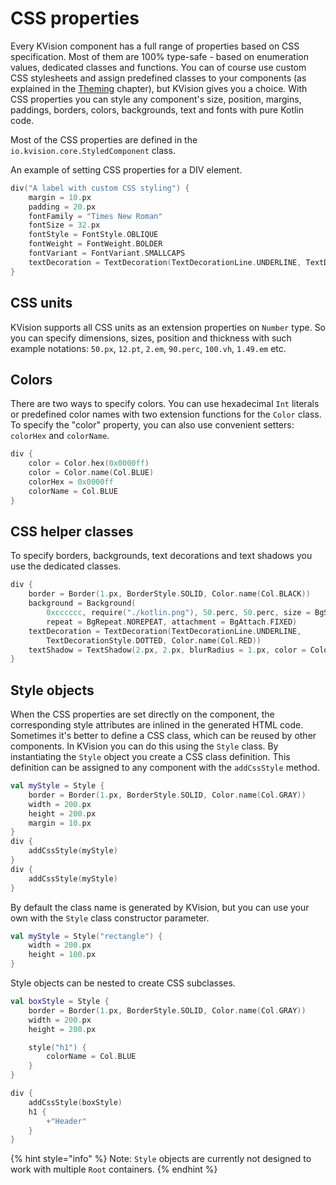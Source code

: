 # CSS properties

Every KVision component has a full range of properties based on CSS specification. Most of them are 100% type-safe - based on enumeration values, dedicated classes and functions. You can of course use custom CSS stylesheets and assign predefined classes to your components \(as explained in the [Theming](themes.md#adding-a-custom-css-file-to-your-application) chapter\), but KVision gives you a choice. With CSS properties you can style any component's size, position, margins, paddings, borders, colors, backgrounds, text and fonts with pure Kotlin code.

Most of the CSS properties are defined in the `io.kvision.core.StyledComponent` class.

An example of setting CSS properties for a DIV element.

```kotlin
div("A label with custom CSS styling") {
    margin = 10.px
    padding = 20.px
    fontFamily = "Times New Roman"
    fontSize = 32.px
    fontStyle = FontStyle.OBLIQUE
    fontWeight = FontWeight.BOLDER
    fontVariant = FontVariant.SMALLCAPS
    textDecoration = TextDecoration(TextDecorationLine.UNDERLINE, TextDecorationStyle.DOTTED, Color.name(Col.RED))
}
```

## CSS units

KVision supports all CSS units as an extension properties on `Number` type. So you can specify dimensions, sizes, position and thickness with such example notations: `50.px`, `12.pt`, `2.em`, `90.perc`, `100.vh`, `1.49.em` etc.

## Colors

There are two ways to specify colors. You can use hexadecimal `Int` literals or predefined color names with two extension functions for the `Color` class. To specify the "color" property, you can also use convenient setters: `colorHex` and `colorName`.

```kotlin
div {
    color = Color.hex(0x0000ff)
    color = Color.name(Col.BLUE)
    colorHex = 0x0000ff
    colorName = Col.BLUE
}
```

## CSS helper classes

To specify borders, backgrounds, text decorations and text shadows you use the dedicated classes.

```kotlin
div {
    border = Border(1.px, BorderStyle.SOLID, Color.name(Col.BLACK))
    background = Background(
        0xcccccc, require("./kotlin.png"), 50.perc, 50.perc, size = BgSize.CONTAIN,
        repeat = BgRepeat.NOREPEAT, attachment = BgAttach.FIXED)
    textDecoration = TextDecoration(TextDecorationLine.UNDERLINE, 
        TextDecorationStyle.DOTTED, Color.name(Col.RED))
    textShadow = TextShadow(2.px, 2.px, blurRadius = 1.px, color = Color.name(Col.BLACK))
}
```

## Style objects

When the CSS properties are set directly on the component, the corresponding style attributes are inlined in the generated HTML code. Sometimes it's better to define a CSS class, which can be reused by other components. In KVision you can do this using the `Style` class. By instantiating the `Style` object you create a CSS class definition. This definition can be assigned to any component with the `addCssStyle` method.

```kotlin
val myStyle = Style {
    border = Border(1.px, BorderStyle.SOLID, Color.name(Col.GRAY))
    width = 200.px
    height = 200.px
    margin = 10.px
}
div {
    addCssStyle(myStyle)
}
div {
    addCssStyle(myStyle)
}
```

By default the class name is generated by KVision, but you can use your own with the `Style` class constructor parameter.

```kotlin
val myStyle = Style("rectangle") {
    width = 200.px
    height = 100.px
}
```

Style objects can be nested to create CSS subclasses.

```kotlin
val boxStyle = Style {
    border = Border(1.px, BorderStyle.SOLID, Color.name(Col.GRAY))
    width = 200.px
    height = 200.px

    style("h1") {
        colorName = Col.BLUE
    }
}

div {
    addCssStyle(boxStyle)
    h1 {
        +"Header"
    }
}
```

{% hint style="info" %}
Note: `Style` objects are currently not designed to work with multiple `Root` containers.
{% endhint %}

